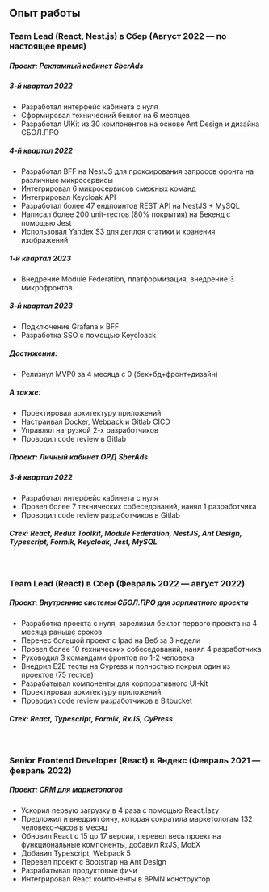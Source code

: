 ## Опыт работы

### Team Lead (React, Nest.js) в Сбер (Август 2022 — по настоящее время)
##### Проект: Рекламный кабинет SberAds

##### 3-й квартал 2022
- Разработал интерфейс кабинета с нуля
- Сформировал технический беклог на 6 месяцев
- Разработал UIKit из 30 компонентов на основе Ant Design и дизайна СБОЛ.ПРО

##### 4-й квартал 2022
- Разработал BFF на NestJS для проксирования запросов фронта на различные микросервисы
- Интегрировал 6 микросервисов смежных команд
- Интегрировал Keycloak API
- Разработал более 47 ендпоинтов REST API на NestJS + MySQL
- Написал более 200 unit-тестов (80% покрытия) на Бекенд с помощью Jest
- Использовал Yandex S3 для деплоя статики и хранения изображений

##### 1-й квартал 2023
- Внедрение Module Federation, платформизация, внедрение 3 микрофронтов

##### 3-й квартал 2023
- Подключение Grafana к BFF
- Разработка SSO с помощью Keycloack

##### Достижения:
- Релизнул MVP0 за 4 месяца с 0 (бек+бд+фронт+дизайн)

##### А также:
- Проектировал архитектуру приложений
- Настраивал Docker, Webpack и Gitlab CICD
- Управлял нагрузкой 2-х разработчиков
- Проводил code review в Gitlab

##### Проект: Личный кабинет ОРД SberAds

##### 3-й квартал 2022
- Разработал интерфейс кабинета с нуля
- Провел более 7 технических собеседований, нанял 1 разработчика
- Проводил code review разработчиков в Gitlab

##### Стек: React, Redux Toolkit, Module Federation, NestJS, Ant Design, Typescript, Formik, Keycloak, Jest, MySQL

<br/>

### Team Lead (React) в Сбер (Февраль 2022 — август 2022)
##### Проект: Внутренние системы СБОЛ.ПРО для зарплатного проекта

- Разработка проекта с нуля, зарелизил беклог первого проекта на 4 месяца раньше сроков
- Перенес большой проект с Ipad на Веб за 3 недели
- Провел более 10 технических собеседований, нанял 4 разработчика
- Руководил 3 командами фронтов по 1-2 человека
- Внедрил E2E тесты на Cypress и полностью покрыл один из проектов (75 тестов)
- Разрабатывал компоненты для корпоративного UI-kit
- Проектировал архитектуру приложений
- Проводил code review разработчиков в Bitbucket

##### Стек: React, Typescript, Formik, RxJS, CyPress

<br/>

### Senior Frontend Developer (React) в Яндекс (Февраль 2021 — февраль 2022)
##### Проект: CRM для маркетологов

- Ускорил первую загрузку в 4 раза с помощью React.lazy
- Предложил и внедрил фичу, которая сократила маркетологам 132 человеко-часов в месяц
- Обновил React с 15 до 17 версии, перевел весь проект на функциональные компоненты, добавил RxJS, MobX
- Добавил Typescript, Webpack 5
- Перевел проект с Bootstrap на Ant Design
- Разрабатывал продуктовые фичи
- Интегрировал React компоненты в BPMN конструктор
